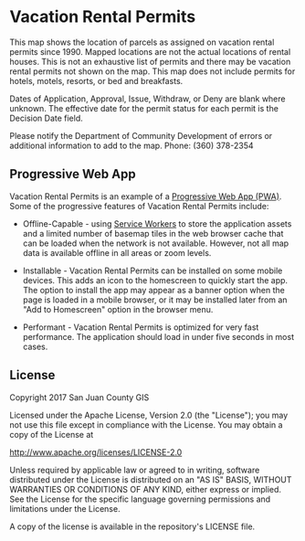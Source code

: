 # Vacation Rental Permits
This map shows the location of parcels as assigned on vacation rental permits since 1990. Mapped locations are not the actual locations of rental houses. This is not an exhaustive list of permits and there may be vacation rental permits not shown on the map. This map does not include permits for hotels, motels, resorts, or bed and breakfasts.

Dates of Application, Approval, Issue, Withdraw, or Deny are blank where unknown. The effective date for the permit status for each permit is the Decision Date field.

Please notify the Department of Community Development of errors or additional information to add to the map. Phone: (360) 378-2354

## Progressive Web App

Vacation Rental Permits is an example of a [Progressive Web App (PWA)](https://developer.mozilla.org/en-US/Apps/Progressive). Some of the progressive features of Vacation Rental Permits include:

* Offline-Capable - using [Service Workers](https://developer.mozilla.org/en-US/docs/Web/API/Service_Worker_API) to store the application assets and a limited number of basemap tiles in the web browser cache that can be loaded when the network is not available. However, not all map data is available offline in all areas or zoom levels.

* Installable - Vacation Rental Permits can be installed on some mobile devices. This adds an icon to the homescreen to quickly start the app. The option to install the app may appear as a banner option when the page is loaded in a mobile browser, or it may be installed later from an "Add to Homescreen" option in the browser menu.

* Performant - Vacation Rental Permits is optimized for very fast performance. The application should load in under five seconds in most cases.

## License

Copyright 2017 San Juan County GIS

Licensed under the Apache License, Version 2.0 (the "License"); you may not use this file except in compliance with the License. You may obtain a copy of the License at

http://www.apache.org/licenses/LICENSE-2.0

Unless required by applicable law or agreed to in writing, software distributed under the License is distributed on an "AS IS" BASIS, WITHOUT WARRANTIES OR CONDITIONS OF ANY KIND, either express or implied. See the License for the specific language governing permissions and limitations under the License.

A copy of the license is available in the repository's LICENSE file.
